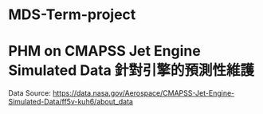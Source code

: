# MDS-Term-project
# PHM on CMAPSS Jet Engine Simulated Data 針對引擎的預測性維護
  Data Source: https://data.nasa.gov/Aerospace/CMAPSS-Jet-Engine-Simulated-Data/ff5v-kuh6/about_data
